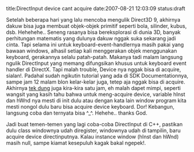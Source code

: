 title:DirectInput device cant acquire
date:2007-08-21 12:03:09
status:draft

Setelah beberapa hari yang lalu mencoba mengulik Direct3D 9, akhirnya dakuw bisa juga membuat objek-objek primitif seperti bola, silinder, kubus, dsb. Hehehehe.. Seneng rasanya bisa bereksplorasi di dunia 3D, banyak perhitungan matematis yang dulunya dakuw nggak suka sekarang jadi cinta. Tapi selama ini untuk keyboard-event-handlernya masih pakai yang bawaan windows, alhasil setiap kali menggerakan objek menggunakan keyboard, gerakannya selalu patah-patah. Makanya tadi malam langsung ngulik DirectInput yang memang difungsikan khusus untuk keyboard event handler di DirectX. Tapi malah trouble, Device nya nggak bisa di acquire, sialan!. Padahal sudah ngikutin tutorial yang ada di SDK Documentationnya, sampe jam 12 malam blon kelar-kelar juga, tetep aja nggak bisa di acquire. Akhirnya <a href="http://kecebongsoft.wordpress.com/2007/08/21/tek-dung/">tek dung</a> juga kira-kira satu jam, eh malah dapet mimpi, seperti wangsit yang kasih tahu bahwa untuk meng-acquire device, variable hInst dan hWnd nya mesti di init dulu atau dengan kata lain window program kita mesti nongol dulu baru bisa acquire device keyboard. Dor! Kebangun, langsung coba dan ternyata bisa ^_^. Hehehe.. thanks God.

Jadi buat temen-temen yang lagi coba-coba DirectInput di C++, pastikan dulu class windownya udah diregister, windownya udah di tampilin, baru acquire device directinputnya. Kalau instance window (hInst dan hWnd) masih null, sampe kiamat kesepuluh kagak bakal ngepek!.